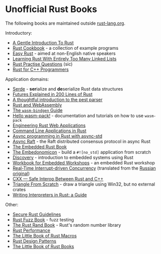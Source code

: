 # Unofficial Rust Books

The following books are maintained outside [rust-lang.org](https://www.rust-lang.org/).

Introductory:
* [A Gentle Introduction To Rust](https://stevedonovan.github.io/rust-gentle-intro/readme.html)
* [Rust Cookbook](https://rust-lang-nursery.github.io/rust-cookbook/) - a collection of example programs
* [Easy Rust](https://dhghomon.github.io/easy_rust/) - aimed at non-English native speakers
* [Learning Rust With Entirely Too Many Linked Lists](https://rust-unofficial.github.io/too-many-lists/)
* [Rust Practise Questions](https://sn99.github.io/rust-practise-questions/) (sic)
* [Rust for C++ Programmers](https://aminb.gitbooks.io/rust-for-c/content/index.html)

Application domains:
* [Serde](https://serde.rs/) - **ser**ialize and **de**serialize Rust data structures
* [Futures Explained in 200 Lines of Rust](https://cfsamson.github.io/books-futures-explained/)
* [A thoughtful introduction to the pest parser](https://pest.rs/book/)
* [Rust and WebAssembly](https://rustwasm.github.io/docs/book/)
* [The `wasm-bindgen` Guide](https://rustwasm.github.io/docs/wasm-bindgen/)
* [Hello wasm-pack!](https://rustwasm.github.io/docs/wasm-pack/) - documentation and tutorials on how to use `wasm-pack`
* [Engineering Rust Web Applications](https://erwabook.com/)
* [Command Line Applications in Rust](https://rust-cli.github.io/book/index.html)
* [Async programming in Rust with async-std](https://book.async.rs/introduction.html)
* [Async Raft](https://async-raft.github.io/async-raft/) - the Raft distributed consensus protocol in async Rust
* [The Embedded Rust Book](https://rust-embedded.github.io/book/)
* [The Embedonomicon](https://docs.rust-embedded.org/embedonomicon/) - build a `#![no_std]` application from scratch
* [Discovery](https://docs.rust-embedded.org/discovery/) - introduction to embedded systems using Rust
* [Workbook for Embedded Workshops](https://embedded-trainings.ferrous-systems.com/preparations.html) - an embedded Rust workshop
* [Real-Time Interrupt-driven Concurrency](https://rtic.rs/0.5/book/en/preface.html) (translated from the [Russian original](https://rtic.rs/0.5/book/ru/index.html))
* [CXX — Safe Interop Between Rust and C++](https://cxx.rs)
* [Triangle From Scratch](https://rust-tutorials.github.io/triangle-from-scratch/) - draw a triangle using Win32, but no external crates
* [Writing Interpreters in Rust: a Guide](https://rust-hosted-langs.github.io/book/introduction.html)

Other:
* [Secure Rust Guidelines](https://anssi-fr.github.io/rust-guide/)
* [Rust Fuzz Book](https://rust-fuzz.github.io/book/) - fuzz testing
* [The Rust Rand Book](https://rust-random.github.io/book/) - Rust's random number library
* [Rust Performance](https://nnethercote.github.io/perf-book/)
* [The Little Book of Rust Macros](https://veykril.github.io/tlborm/)
* [Rust Design Patterns](https://rust-unofficial.github.io/patterns/)
* [The Little Book of Rust Books](https://lborb.github.io/book/)
